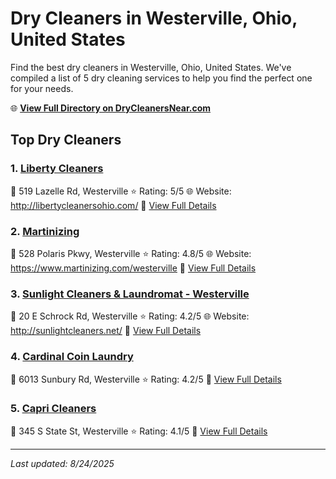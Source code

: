 # Dry Cleaners in Westerville, Ohio, United States

Find the best dry cleaners in Westerville, Ohio, United States. We've compiled a list of 5 dry cleaning services to help you find the perfect one for your needs.

🌐 **[View Full Directory on DryCleanersNear.com](https://drycleanersnear.com/city/US/Ohio/Westerville)**

## Top Dry Cleaners

### 1. [Liberty Cleaners](https://drycleanersnear.com/dryCleaner/689aa0a52abe37ea0a6566d8/liberty-cleaners)
📍 519 Lazelle Rd, Westerville
⭐ Rating: 5/5
🌐 Website: http://libertycleanersohio.com/
🔗 [View Full Details](https://drycleanersnear.com/dryCleaner/689aa0a52abe37ea0a6566d8/liberty-cleaners)

### 2. [Martinizing](https://drycleanersnear.com/dryCleaner/689aa0742abe37ea0a65644f/martinizing)
📍 528 Polaris Pkwy, Westerville
⭐ Rating: 4.8/5
🌐 Website: https://www.martinizing.com/westerville
🔗 [View Full Details](https://drycleanersnear.com/dryCleaner/689aa0742abe37ea0a65644f/martinizing)

### 3. [Sunlight Cleaners & Laundromat - Westerville](https://drycleanersnear.com/dryCleaner/689aa02f2abe37ea0a6560be/sunlight-cleaners-laundromat-westerville)
📍 20 E Schrock Rd, Westerville
⭐ Rating: 4.2/5
🌐 Website: http://sunlightcleaners.net/
🔗 [View Full Details](https://drycleanersnear.com/dryCleaner/689aa02f2abe37ea0a6560be/sunlight-cleaners-laundromat-westerville)

### 4. [Cardinal Coin Laundry](https://drycleanersnear.com/dryCleaner/689aa0d62abe37ea0a65688f/cardinal-coin-laundry)
📍 6013 Sunbury Rd, Westerville
⭐ Rating: 4.2/5
🔗 [View Full Details](https://drycleanersnear.com/dryCleaner/689aa0d62abe37ea0a65688f/cardinal-coin-laundry)

### 5. [Capri Cleaners](https://drycleanersnear.com/dryCleaner/689aa05b2abe37ea0a656352/capri-cleaners)
📍 345 S State St, Westerville
⭐ Rating: 4.1/5
🔗 [View Full Details](https://drycleanersnear.com/dryCleaner/689aa05b2abe37ea0a656352/capri-cleaners)


---

*Last updated: 8/24/2025*
